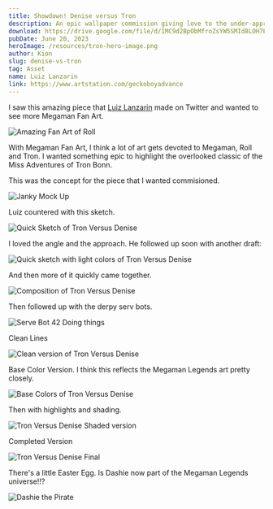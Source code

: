 ```yaml
---
title: Showdown! Denise versus Tron
description: An epic wallpaper commission giving love to the under-appretiated classic of the MisS Adventures of Tron Bonn
download: https://drive.google.com/file/d/1MC9d2BpObMfroZsYW5SMId8LOH7EN5sg/view?usp=sharing
pubDate: June 20, 2023
heroImage: /resources/tron-hero-image.png
author: Kion
slug: denise-vs-tron
tag: Asset
name: Luiz Lanzarin
link: https://www.artstation.com/geckoboyadvance
---
```


I saw this amazing piece that [Luiz Lanzarin](https://twitter.com/geckoboyadvance) made on Twitter
and wanted to see more Megaman Fan Art. 

![Amazing Fan Art of Roll](https://cdna.artstation.com/p/assets/images/images/056/931/504/large/luiz-lanzarin-geckoboyadvance-rollcasket-web.jpg?1670428813)

With Megaman Fan Art, I think a lot of art gets devoted to Megaman, Roll and Tron. I wanted
something epic to highlight the overlooked classic of the Miss Adventures of Tron Bonn. 

This was the concept for the piece that I wanted commisioned.

![Janky Mock Up](/resources/9bLQ-TOy.jpeg)

Luiz countered with this sketch.

![Quick Sketch of Tron Versus Denise](/resources/neMGM0ut.png)

I loved the angle and the approach. He followed up soon with another draft:

![Quick sketch with light colors of Tron Versus Denise](/resources/FiSlmtBb.jpeg)

And then more of it quickly came together.

![Composition of Tron Versus Denise](/resources/CBx-zxe7.jpeg)

Then followed up with the derpy serv bots.

![Serve Bot 42 Doing things](/resources/ddQaPz-h.jpeg)

Clean Lines

![Clean version of Tron Versus Denise](/resources/Tqg2n0P1.jpeg)

Base Color Version. I think this reflects the Megaman Legends art pretty closely.

![Base Colors of Tron Versus Denise](/resources/fsgIu5R1.jpeg)

Then with highlights and shading.

![Tron Versus Denise Shaded version](/resources/TCuOCxrM.jpeg)

Completed Version

![Tron Versus Denise Final](/resources/dgxy2S48.jpeg)

There's a little Easter Egg. Is Dashie now part of the Megaman Legends universe!!?

![Dashie the Pirate](/resources/T_H0u5q4.jpeg)